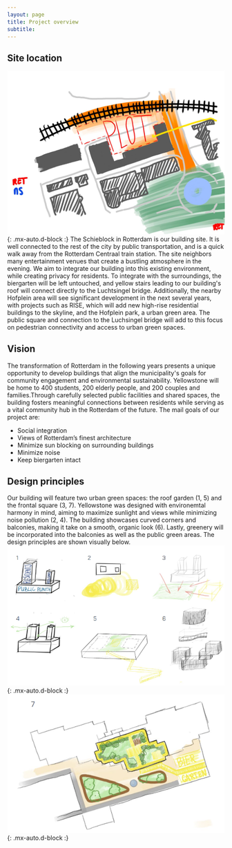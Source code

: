 ```yaml
---
layout: page
title: Project overview
subtitle: 
---
```


## Site location
![Plot](/assets/img/plot.jpg){: .mx-auto.d-block :}
The Schieblock in Rotterdam is our building site. It is well connected to the rest of the city by public transportation, and is a quick walk away from the Rotterdam Centraal train station. The site neighbors many entertainment venues that create a bustling atmosphere in the evening. We aim to integrate our building into this existing environment, while creating privacy for residents. To integrate with the surroundings, the biergarten  will be left untouched, and yellow stairs leading to our building's roof will connect directly to the Luchtsingel bridge. Additionally, the nearby Hofplein area will see significant development in the next several years, with projects such as RISE, which will add new high-rise residential buildings to the skyline, and the Hofplein park, a urban green area. The public square and connection to the Luchsingel bridge will add to this focus on pedestrian connectivity and access to urban green spaces.

## Vision
The transformation of Rotterdam in the following years presents a unique opportunity to develop buildings that align the municipality's goals for community engagement and environmental sustainability. Yellowstone will be home to 400 students, 200 elderly people, and 200 couples and families.Through carefully selected public facilities and shared spaces, the building fosters meaningful connections between residents while serving as a vital community hub in the Rotterdam of the future.
The mail goals of our project are:
- Social integration
- Views of Rotterdam’s finest architecture
- Minimize sun blocking on surrounding buildings
- Minimize noise
- Keep biergarten intact

## Design principles
Our building will feature two urban green spaces: the roof garden (1, 5) and the frontal square (3, 7). Yellowstone was designed with environemtal harmony in mind, aiming to maximize sunlight and views while minimizing noise pollution (2, 4). The building showcases curved corners and balconies, making it take on a smooth, organic look (6). Lastly, greenery will be incorporated into the balconies as well as the public green areas.
The design principles are shown visually below.
![Design principles 1](/assets/img/design-principles1.png){: .mx-auto.d-block :}
![Design principles 2](/assets/img/design-principles2.png){: .mx-auto.d-block :}

